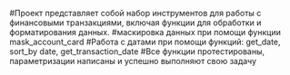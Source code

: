 #Проект представляет собой набор инструментов для работы с финансовыми транзакциями, включая функции для обработки и форматирования данных.
#маскировка данных при помощи функции mask_account_card
#Работа с датами при помощи функций: get_date, sort_by date, get_transaction_date
#Все функции протестированы, параметризации написаны и успешно выполняют свою задачу

